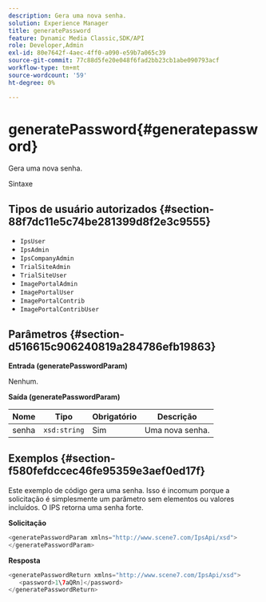 ```yaml
---
description: Gera uma nova senha.
solution: Experience Manager
title: generatePassword
feature: Dynamic Media Classic,SDK/API
role: Developer,Admin
exl-id: 80e7642f-4aec-4ff0-a090-e59b7a065c39
source-git-commit: 77c88d5fe20e048f6fad2bb23cb1abe090793acf
workflow-type: tm+mt
source-wordcount: '59'
ht-degree: 0%

---
```


# generatePassword{#generatepassword}

Gera uma nova senha.

Sintaxe

## Tipos de usuário autorizados {#section-88f7dc11e5c74be281399d8f2e3c9555}

* `IpsUser`
* `IpsAdmin`
* `IpsCompanyAdmin`
* `TrialSiteAdmin`
* `TrialSiteUser`
* `ImagePortalAdmin`
* `ImagePortalUser`
* `ImagePortalContrib`
* `ImagePortalContribUser`

## Parâmetros {#section-d516615c906240819a284786efb19863}

**Entrada (generatePasswordParam)**

Nenhum.

**Saída (generatePasswordParam)**

| Nome | Tipo | Obrigatório | Descrição |
|---|---|---|---|
| senha | `xsd:string` | Sim | Uma nova senha. |

## Exemplos {#section-f580fefdccec46fe95359e3aef0ed17f}

Este exemplo de código gera uma senha. Isso é incomum porque a solicitação é simplesmente um parâmetro sem elementos ou valores incluídos. O IPS retorna uma senha forte.

**Solicitação**

```java
<generatePasswordParam xmlns="http://www.scene7.com/IpsApi/xsd">
</generatePasswordParam>
```

**Resposta**

```java
<generatePasswordReturn xmlns="http://www.scene7.com/IpsApi/xsd">
   <password>1\7aQRn]</password>
</generatePasswordReturn>
```
